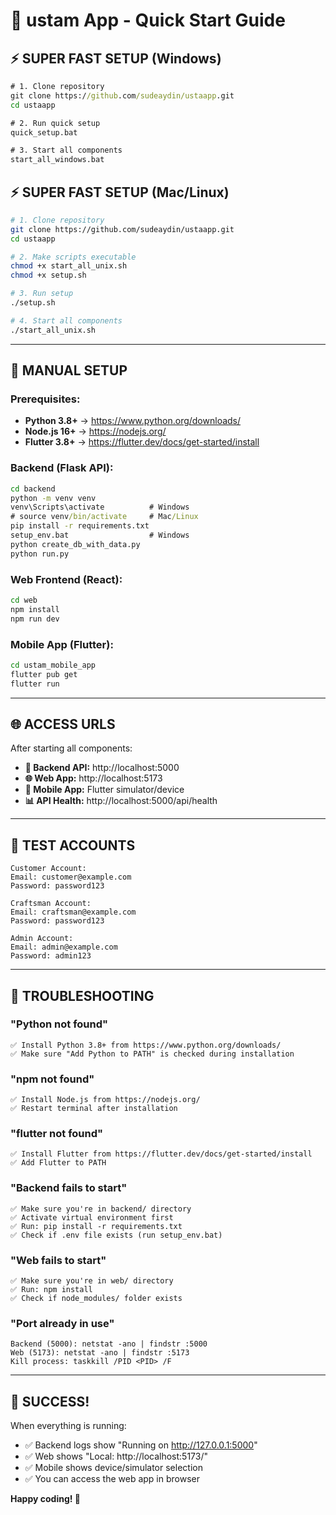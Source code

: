 # 🚀 ustam App - Quick Start Guide

## ⚡ **SUPER FAST SETUP (Windows)**

```cmd
# 1. Clone repository
git clone https://github.com/sudeaydin/ustaapp.git
cd ustaapp

# 2. Run quick setup
quick_setup.bat

# 3. Start all components
start_all_windows.bat
```

## ⚡ **SUPER FAST SETUP (Mac/Linux)**

```bash
# 1. Clone repository
git clone https://github.com/sudeaydin/ustaapp.git
cd ustaapp

# 2. Make scripts executable
chmod +x start_all_unix.sh
chmod +x setup.sh

# 3. Run setup
./setup.sh

# 4. Start all components
./start_all_unix.sh
```

---

## 🔧 **MANUAL SETUP**

### **Prerequisites:**
- **Python 3.8+** → https://www.python.org/downloads/
- **Node.js 16+** → https://nodejs.org/
- **Flutter 3.8+** → https://flutter.dev/docs/get-started/install

### **Backend (Flask API):**
```cmd
cd backend
python -m venv venv
venv\Scripts\activate          # Windows
# source venv/bin/activate     # Mac/Linux
pip install -r requirements.txt
setup_env.bat                  # Windows
python create_db_with_data.py
python run.py
```

### **Web Frontend (React):**
```cmd
cd web
npm install
npm run dev
```

### **Mobile App (Flutter):**
```cmd
cd ustam_mobile_app
flutter pub get
flutter run
```

---

## 🌐 **ACCESS URLS**

After starting all components:

- **🔧 Backend API:** http://localhost:5000
- **🌐 Web App:** http://localhost:5173
- **📱 Mobile App:** Flutter simulator/device
- **📊 API Health:** http://localhost:5000/api/health

---

## 🧪 **TEST ACCOUNTS**

```
Customer Account:
Email: customer@example.com
Password: password123

Craftsman Account:
Email: craftsman@example.com  
Password: password123

Admin Account:
Email: admin@example.com
Password: admin123
```

---

## 🚨 **TROUBLESHOOTING**

### **"Python not found"**
```
✅ Install Python 3.8+ from https://www.python.org/downloads/
✅ Make sure "Add Python to PATH" is checked during installation
```

### **"npm not found"**
```
✅ Install Node.js from https://nodejs.org/
✅ Restart terminal after installation
```

### **"flutter not found"**
```
✅ Install Flutter from https://flutter.dev/docs/get-started/install
✅ Add Flutter to PATH
```

### **"Backend fails to start"**
```
✅ Make sure you're in backend/ directory
✅ Activate virtual environment first
✅ Run: pip install -r requirements.txt
✅ Check if .env file exists (run setup_env.bat)
```

### **"Web fails to start"**
```
✅ Make sure you're in web/ directory  
✅ Run: npm install
✅ Check if node_modules/ folder exists
```

### **"Port already in use"**
```
Backend (5000): netstat -ano | findstr :5000
Web (5173): netstat -ano | findstr :5173
Kill process: taskkill /PID <PID> /F
```

---

## 🎉 **SUCCESS!**

When everything is running:
- ✅ Backend logs show "Running on http://127.0.0.1:5000"
- ✅ Web shows "Local: http://localhost:5173/"
- ✅ Mobile shows device/simulator selection
- ✅ You can access the web app in browser

**Happy coding! 🚀**